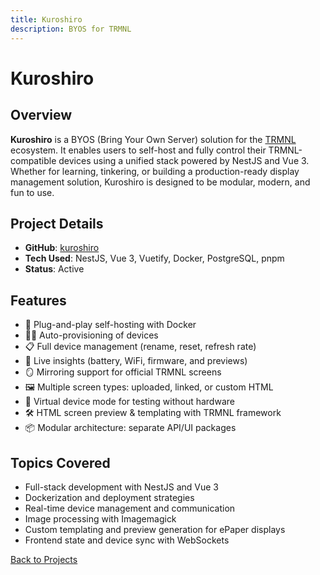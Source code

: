 ```yaml
---
title: Kuroshiro
description: BYOS for TRMNL 
---
```


# Kuroshiro

## Overview

**Kuroshiro** is a BYOS (Bring Your Own Server) solution for the [TRMNL](https://usetrmnl.com/) ecosystem. It enables users to self-host and fully control their TRMNL-compatible devices using a unified stack powered by NestJS and Vue 3. Whether for learning, tinkering, or building a production-ready display management solution, Kuroshiro is designed to be modular, modern, and fun to use.

## Project Details
- **GitHub**: [kuroshiro](https://github.com/PhyberApex/kuroshiro)
- **Tech Used**: NestJS, Vue 3, Vuetify, Docker, PostgreSQL, pnpm
- **Status**: Active

## Features

- 🔌 Plug-and-play self-hosting with Docker
- 🧙‍♂️ Auto-provisioning of devices
- 📋 Full device management (rename, reset, refresh rate)
- 📡 Live insights (battery, WiFi, firmware, and previews)
- 🪞 Mirroring support for official TRMNL screens
- 🖼️ Multiple screen types: uploaded, linked, or custom HTML
- 🧪 Virtual device mode for testing without hardware
- 🛠️ HTML screen preview & templating with TRMNL framework
- 📦 Modular architecture: separate API/UI packages

## Topics Covered

- Full-stack development with NestJS and Vue 3
- Dockerization and deployment strategies
- Real-time device management and communication
- Image processing with Imagemagick
- Custom templating and preview generation for ePaper displays
- Frontend state and device sync with WebSockets

[Back to Projects](./)